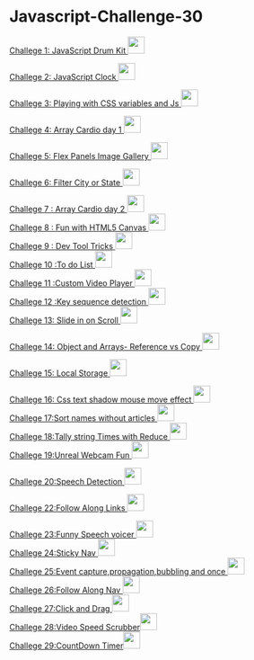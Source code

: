 # Javascript-Challenge-30

<a href="https://github.com/Anafruiz/Javascript-Challenge-30/tree/master/Challenge%201"> Challege 1: JavaScript Drum Kit <img src="https://img.icons8.com/ios/50/000000/drum-set.png" width="30" height="30"/> </a>   

<a href="https://github.com/Anafruiz/Javascript-Challenge-30/tree/master/Challenge%202"> Challege 2: JavaScript Clock  <img src="https://img.icons8.com/pastel-glyph/64/000000/clock--v1.png" width="30" height="30"/></a>  

<a href="https://github.com/Anafruiz/Javascript-Challenge-30/tree/master/Challenge%203"> Challege 3: Playing with CSS variables and Js <img src="https://img.icons8.com/material-outlined/24/000000/css.png" width="30" height="30" /></a>  

<a href="https://github.com/Anafruiz/Javascript-Challenge-30/tree/master/Challenge%204"> Challege 4: Array Cardio day 1 <img src="https://img.icons8.com/dotty/80/000000/google-code.png" width="30" height="30" /></a>  

<a href="https://github.com/Anafruiz/Javascript-Challenge-30/tree/master/Challenge%205"> Challege 5: Flex Panels Image Gallery <img src="https://img.icons8.com/ios/50/000000/gallery.png" width="30" height="30" /></a>  

<a href="https://github.com/Anafruiz/Javascript-Challenge-30/tree/master/Challenge%206"> Challege 6: Filter City or State <img src="https://img.icons8.com/wired/64/000000/city.png" width="30" height="30" /></a>  

<a href="https://github.com/Anafruiz/Javascript-Challenge-30/tree/master/Challenge%207"> Challege 7 : Array Cardio day 2 <img src="https://img.icons8.com/dotty/80/000000/google-code.png" width="30" height="30" /></a>  
<a href="https://github.com/Anafruiz/Javascript-Challenge-30/tree/master/Challenge%208"> Challege 8 : Fun with HTML5 Canvas <img src="https://img.icons8.com/dotty/80/000000/paint.png" width="30" height="30" /></a>  
<a href="https://github.com/Anafruiz/Javascript-Challenge-30/tree/master/Challenge%209"> Challege 9 : Dev Tool Tricks <img src="https://img.icons8.com/wired/64/000000/console.png" width="30" height="30" /></a>    
<a href="https://github.com/Anafruiz/Javascript-Challenge-30/tree/master/Challenge%2010"> Challege 10 :To do List <img src="https://img.icons8.com/wired/50/000000/add-list.png" width="30" height="30" /></a>  
<a href="https://github.com/Anafruiz/Javascript-Challenge-30/tree/master/Challenge%2011"> Challege 11 :Custom Video Player <img src="https://img.icons8.com/wired/64/000000/music-video.png" width="30" height="30" /></a>   
<a href="https://github.com/Anafruiz/Javascript-Challenge-30/tree/master/Challenge%2012"> Challege 12 :Key sequence detection <img src="https://img.icons8.com/wired/64/000000/keyboard.png" width="30" height="30" /></a>   
<a href="https://github.com/Anafruiz/Javascript-Challenge-30/tree/master/Challenge%2013"> Challege 13: Slide in on Scroll <img src="https://img.icons8.com/pastel-glyph/64/000000/verified-scroll--v1.png" width="30" height="30" /></a>   

<a href="https://github.com/Anafruiz/Javascript-Challenge-30/tree/master/Challenge%2014"> Challege 14: Object and Arrays- Reference vs Copy <img src="https://img.icons8.com/fluent-systems-regular/48/000000/head-to-head.png" width="30" height="30" /></a>     

<a href="https://github.com/Anafruiz/Javascript-Challenge-30/tree/master/Challenge%2015"> Challege 15: Local Storage <img src="https://img.icons8.com/material-two-tone/24/000000/storage.png" width="30" height="30" /></a>      

<a href="https://github.com/Anafruiz/Javascript-Challenge-30/tree/master/Challenge%2016"> Challege 16: Css text shadow mouse move effect <img src="https://img.icons8.com/wired/64/000000/mouse.png" width="30" height="30" /></a>      
<a href="https://github.com/Anafruiz/Javascript-Challenge-30/tree/master/Challenge%2017"> Challege 17:Sort names without articles <img src="https://img.icons8.com/wired/64/000000/sorting-arrows.png" width="30" height="30" /></a>      
<a href="https://github.com/Anafruiz/Javascript-Challenge-30/tree/master/Challenge%2018"> Challege 18:Tally string Times with Reduce <img src="https://img.icons8.com/ios/50/000000/last-60-sec.png" width="30" height="30" /></a>     
<a href="https://github.com/Anafruiz/Javascript-Challenge-30/tree/master/Challenge%2019"> Challege 19:Unreal Webcam Fun <img src="https://img.icons8.com/wired/64/000000/webcam.png" width="30" height="30" /></a> 
  
  <a href="https://github.com/Anafruiz/Javascript-Challenge-30/tree/master/Challenge%2020"> Challege 20:Speech Detection <img src="https://img.icons8.com/wired/64/000000/microphone.png" width="30" height="30" /></a>  
    
  <a href="https://github.com/Anafruiz/Javascript-Challenge-30/tree/master/Challenge%2022"> Challege 22:Follow Along Links <img src="https://img.icons8.com/windows/32/000000/link.png" width="30" height="30" /></a>  
  
  <a href="https://github.com/Anafruiz/Javascript-Challenge-30/tree/master/Challenge%2023"> Challege 23:Funny Speech voicer <img src="https://img.icons8.com/ios/50/000000/crazy.png" width="30" height="30" /></a>   
  <a href="https://github.com/Anafruiz/Javascript-Challenge-30/tree/master/Challenge%2024"> Challege 24:Sticky Nav <img src="https://img.icons8.com/carbon-copy/100/000000/menu.png" width="30" height="30" /></a>  
    <a href="https://github.com/Anafruiz/Javascript-Challenge-30/tree/master/Challenge%2025"> Challege 25:Event capture,propagation,bubbling and once <img src="https://img.icons8.com/windows/32/000000/mix-words.png" width="30" height="30" /></a>  
  <a href="https://github.com/Anafruiz/Javascript-Challenge-30/tree/master/Challenge%2026"> Challege 26:Follow Along Nav <img src="https://img.icons8.com/wired/64/000000/speech-bubble.png" width="30" height="30" /></a>  
  <a href="https://github.com/Anafruiz/Javascript-Challenge-30/tree/master/Challenge%2027"> Challege 27:Click and Drag <img src="https://img.icons8.com/ios/50/000000/hand-drag.png" width="30" height="30" /></a>  
    <a href="https://github.com/Anafruiz/Javascript-Challenge-30/tree/master/Challenge%2028"> Challege 28:Video Speed Scrubber<img src="https://img.icons8.com/wired/64/000000/speed.png" width="30" height="30" /></a>  
 <a href="https://github.com/Anafruiz/Javascript-Challenge-30/tree/master/Challenge%2029"> Challege 29:CountDown Timer<img src="https://img.icons8.com/wired/64/000000/stopwatch.png" width="30" height="30" /></a>
  



